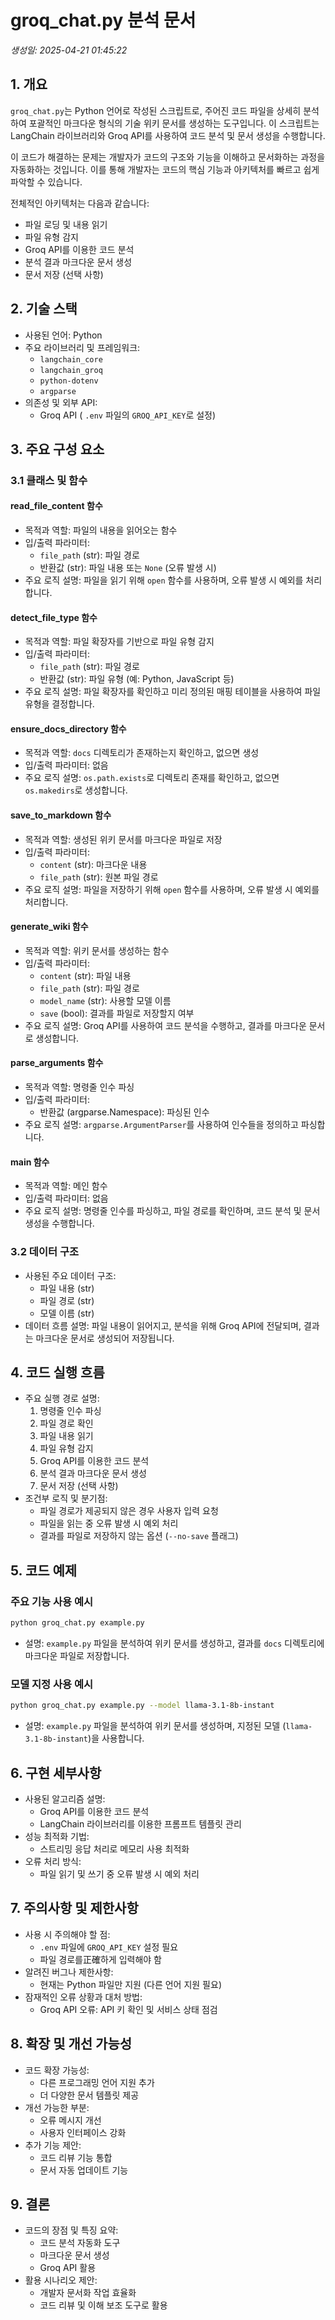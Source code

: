 # groq_chat.py 분석 문서

*생성일: 2025-04-21 01:45:22*

## 1. 개요

`groq_chat.py`는 Python 언어로 작성된 스크립트로, 주어진 코드 파일을 상세히 분석하여 포괄적인 마크다운 형식의 기술 위키 문서를 생성하는 도구입니다. 이 스크립트는 LangChain 라이브러리와 Groq API를 사용하여 코드 분석 및 문서 생성을 수행합니다.

이 코드가 해결하는 문제는 개발자가 코드의 구조와 기능을 이해하고 문서화하는 과정을 자동화하는 것입니다. 이를 통해 개발자는 코드의 핵심 기능과 아키텍처를 빠르고 쉽게 파악할 수 있습니다.

전체적인 아키텍처는 다음과 같습니다:

*   파일 로딩 및 내용 읽기
*   파일 유형 감지
*   Groq API를 이용한 코드 분석
*   분석 결과 마크다운 문서 생성
*   문서 저장 (선택 사항)

## 2. 기술 스택

*   사용된 언어: Python
*   주요 라이브러리 및 프레임워크:
    *   `langchain_core`
    *   `langchain_groq`
    *   `python-dotenv`
    *   `argparse`
*   의존성 및 외부 API:
    *   Groq API ( `.env` 파일의 `GROQ_API_KEY`로 설정)

## 3. 주요 구성 요소

### 3.1 클래스 및 함수

#### read_file_content 함수

*   목적과 역할: 파일의 내용을 읽어오는 함수
*   입/출력 파라미터:
    *   `file_path` (str): 파일 경로
    *   반환값 (str): 파일 내용 또는 `None` (오류 발생 시)
*   주요 로직 설명: 파일을 읽기 위해 `open` 함수를 사용하며, 오류 발생 시 예외를 처리합니다.

#### detect_file_type 함수

*   목적과 역할: 파일 확장자를 기반으로 파일 유형 감지
*   입/출력 파라미터:
    *   `file_path` (str): 파일 경로
    *   반환값 (str): 파일 유형 (예: Python, JavaScript 등)
*   주요 로직 설명: 파일 확장자를 확인하고 미리 정의된 매핑 테이블을 사용하여 파일 유형을 결정합니다.

#### ensure_docs_directory 함수

*   목적과 역할: `docs` 디렉토리가 존재하는지 확인하고, 없으면 생성
*   입/출력 파라미터: 없음
*   주요 로직 설명: `os.path.exists`로 디렉토리 존재를 확인하고, 없으면 `os.makedirs`로 생성합니다.

#### save_to_markdown 함수

*   목적과 역할: 생성된 위키 문서를 마크다운 파일로 저장
*   입/출력 파라미터:
    *   `content` (str): 마크다운 내용
    *   `file_path` (str): 원본 파일 경로
*   주요 로직 설명: 파일을 저장하기 위해 `open` 함수를 사용하며, 오류 발생 시 예외를 처리합니다.

#### generate_wiki 함수

*   목적과 역할: 위키 문서를 생성하는 함수
*   입/출력 파라미터:
    *   `content` (str): 파일 내용
    *   `file_path` (str): 파일 경로
    *   `model_name` (str): 사용할 모델 이름
    *   `save` (bool): 결과를 파일로 저장할지 여부
*   주요 로직 설명: Groq API를 사용하여 코드 분석을 수행하고, 결과를 마크다운 문서로 생성합니다.

#### parse_arguments 함수

*   목적과 역할: 명령줄 인수 파싱
*   입/출력 파라미터:
    *   반환값 (argparse.Namespace): 파싱된 인수
*   주요 로직 설명: `argparse.ArgumentParser`를 사용하여 인수들을 정의하고 파싱합니다.

#### main 함수

*   목적과 역할: 메인 함수
*   입/출력 파라미터: 없음
*   주요 로직 설명: 명령줄 인수를 파싱하고, 파일 경로를 확인하며, 코드 분석 및 문서 생성을 수행합니다.

### 3.2 데이터 구조

*   사용된 주요 데이터 구조:
    *   파일 내용 (str)
    *   파일 경로 (str)
    *   모델 이름 (str)
*   데이터 흐름 설명: 파일 내용이 읽어지고, 분석을 위해 Groq API에 전달되며, 결과는 마크다운 문서로 생성되어 저장됩니다.

## 4. 코드 실행 흐름

*   주요 실행 경로 설명:
    1.  명령줄 인수 파싱
    2.  파일 경로 확인
    3.  파일 내용 읽기
    4.  파일 유형 감지
    5.  Groq API를 이용한 코드 분석
    6.  분석 결과 마크다운 문서 생성
    7.  문서 저장 (선택 사항)
*   조건부 로직 및 분기점:
    *   파일 경로가 제공되지 않은 경우 사용자 입력 요청
    *   파일을 읽는 중 오류 발생 시 예외 처리
    *   결과를 파일로 저장하지 않는 옵션 (`--no-save` 플래그)

## 5. 코드 예제

### 주요 기능 사용 예시

```bash
python groq_chat.py example.py
```

*   설명: `example.py` 파일을 분석하여 위키 문서를 생성하고, 결과를 `docs` 디렉토리에 마크다운 파일로 저장합니다.

### 모델 지정 사용 예시

```bash
python groq_chat.py example.py --model llama-3.1-8b-instant
```

*   설명: `example.py` 파일을 분석하여 위키 문서를 생성하며, 지정된 모델 (`llama-3.1-8b-instant`)을 사용합니다.

## 6. 구현 세부사항

*   사용된 알고리즘 설명:
    *   Groq API를 이용한 코드 분석
    *   LangChain 라이브러리를 이용한 프롬프트 템플릿 관리
*   성능 최적화 기법:
    *   스트리밍 응답 처리로 메모리 사용 최적화
*   오류 처리 방식:
    *   파일 읽기 및 쓰기 중 오류 발생 시 예외 처리

## 7. 주의사항 및 제한사항

*   사용 시 주의해야 할 점:
    *   `.env` 파일에 `GROQ_API_KEY` 설정 필요
    *   파일 경로를正確하게 입력해야 함
*   알려진 버그나 제한사항:
    *   현재는 Python 파일만 지원 (다른 언어 지원 필요)
*   잠재적인 오류 상황과 대처 방법:
    *   Groq API 오류: API 키 확인 및 서비스 상태 점검

## 8. 확장 및 개선 가능성

*   코드 확장 가능성:
    *   다른 프로그래밍 언어 지원 추가
    *   더 다양한 문서 템플릿 제공
*   개선 가능한 부분:
    *   오류 메시지 개선
    *   사용자 인터페이스 강화
*   추가 기능 제안:
    *   코드 리뷰 기능 통합
    *   문서 자동 업데이트 기능

## 9. 결론

*   코드의 장점 및 특징 요약:
    *   코드 분석 자동화 도구
    *   마크다운 문서 생성
    *   Groq API 활용
*   활용 시나리오 제안:
    *   개발자 문서화 작업 효율화
    *   코드 리뷰 및 이해 보조 도구로 활용
